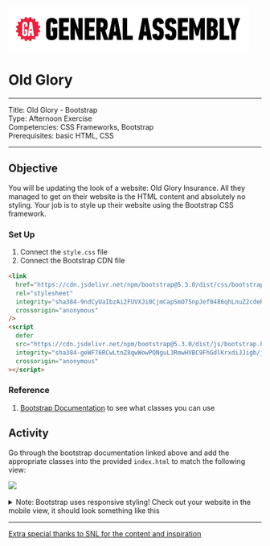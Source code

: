 ![](/ga_cog.png)

# Old Glory

---

Title: Old Glory - Bootstrap<br>
Type: Afternoon Exercise<br>
Competencies: CSS Frameworks, Bootstrap<br>
Prerequisites: basic HTML, CSS

---

## Objective

You will be updating the look of a website: Old Glory Insurance. All they managed to get on their website is the HTML content and absolutely no styling. Your job is to style up their website using the Bootstrap CSS framework.

### Set Up

1. Connect the `style.css` file
1. Connect the Bootstrap CDN file

```html
<link
  href="https://cdn.jsdelivr.net/npm/bootstrap@5.3.0/dist/css/bootstrap.min.css"
  rel="stylesheet"
  integrity="sha384-9ndCyUaIbzAi2FUVXJi0CjmCapSmO7SnpJef0486qhLnuZ2cdeRhO02iuK6FUUVM"
  crossorigin="anonymous"
/>
<script
  defer
  src="https://cdn.jsdelivr.net/npm/bootstrap@5.3.0/dist/js/bootstrap.bundle.min.js"
  integrity="sha384-geWF76RCwLtnZ8qwWowPQNguL3RmwHVBC9FhGdlKrxdiJJigb/j/68SIy3Te4Bkz"
  crossorigin="anonymous"
></script>
```

### Reference

1. [Bootstrap Documentation](https://getbootstrap.com/docs/5.3/getting-started/introduction/) to see what classes you can use

## Activity

Go through the bootstrap documentation linked above and add the appropriate classes into the provided `index.html` to match the following view:

![](https://imgur.com/0fB0DoU.png)

<details>
    <summary>Note: Bootstrap uses responsive styling! Check out your website in the mobile view, it should look something like this</summary>

![](https://imgur.com/ao3Whot.png)

</details>

---

[Extra special thanks to SNL for the content and inspiration](http://www.nbc.com/saturday-night-live/video/old-glory-insurance/n10766?snl=1)
